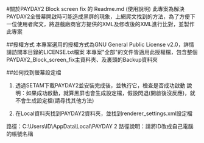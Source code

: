 #關於PAYDAY2 Block screen fix 的 Readme.md (使用說明)
此專案為解決PAYDAY2全螢幕開啟時可能造成黑屏的現象，上網爬文找到的方法，為了方便下一位使用者爬文，將遊戲廠商官方提供的XML及修改後的XML進行比對，並製作此專案

##授權方式
本專案選用的授權方式為GNU General Public License v2.0，詳情請訪問本目錄的LICENSE.txt檔案
本專案"全部"的文件皆適用此授權檔，包含整個PAYDAY2_Block_screen_fix主資料夾、及裏頭的Backup資料夾

##如何找到螢幕設定檔
1. 透過SETAM下載PAYDAY2並安裝完成後，並執行它，檢查是否成功啟動
說明：如果成功啟動，就算黑屏也會生成設定檔，假設閃退(開啟後沒反應)，就不會生成設定檔(請尋找其他方法)

2. 在Local資料夾找到PAYDAY2資料夾，並找到renderer_settings.xml設定檔

路徑：C:\Users\ID\AppData\Local\PAYDAY 2
路徑說明：請將ID改成自己電腦的帳號名稱
